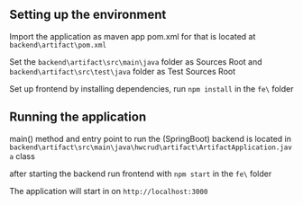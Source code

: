 ## Setting up the environment

Import the application as maven app
pom.xml for that is located at `backend\artifact\pom.xml`

Set the `backend\artifact\src\main\java` folder as Sources Root
and `backend\artifact\src\test\java` folder as Test Sources Root

Set up frontend by installing dependencies, run `npm install` in the `fe\` folder

## Running the application

main() method and entry point to run the (SpringBoot) backend is located in
`backend\artifact\src\main\java\hwcrud\artifact\ArtifactApplication.java`
class

after starting the backend run frontend with `npm start` in the `fe\` folder

The application will start in on `http://localhost:3000`